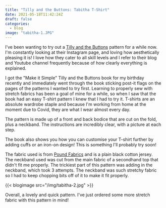 ```yaml
---
title: "Tilly and the Buttons: Tabitha T-Shirt"
date: 2021-05-18T11:42:24Z
draft: false
categories:
  - blog
image: "tabitha-1.JPG"
---
```


I\'ve been wanting to try out a [Tilly and the Buttons](https://www.instagram.com/tillybuttons) pattern for a while now. I'm constantly looking at their Instagram page, and loving how aesthetically pleasing it is! I love how they cater to all skill levels and I refer to their blog and Youtube channel frequently because of how clearly everything is explained.

I got the "Make it Simple" Tilly and the Buttons book for my birthday recently and immediately went through the book sticking post-it flags on the pages of the patterns I wanted to try first. Learning to properly sew with stretch fabrics has been a goal of mine for a while, so when I saw that the book had an easy T-shirt pattern I knew that I had to try it. T-shirts are an absolute wardrobe staple and because I'm working from home at the moment due to Covid, they are what I wear almost every day.

The pattern is made up of a front and back bodice that are cut on the fold, plus a neckband. The instructions are incredibly clear, with a picture at each step.  

The book also shows you how you can customise your T-shirt further by adding cuffs or an iron-on design! This is something I'll probably try soon!

The fabric used is from [Pound Fabrics](https://poundfabrics.co.uk/) and is a plain black cotton jersey. The neckband used was cut from the main fabric of a secondhand top that didn't fit me properly. The trickiest part of this pattern was adding in the neckband, which took 3 attempts. The neckband was such stretchy fabric so I had to keep chopping bits off of it to make it fit properly. 

{{< blogimage src="/img/tabitha-2.jpg" >}}


Overall, a lovely and quick pattern. I've just ordered some more stretch fabric with this pattern in mind!


<!-- <br>
<h3>Rating: <i class="bi bi-star-fill"></i><i class="bi bi-star-fill"></i><i class="bi bi-star-fill"></i><i class="bi bi-star-fill"></i><i class="bi bi-star-fill"></i></h3>
<br>
<h3>Suggested level: Beginner</h3> -->